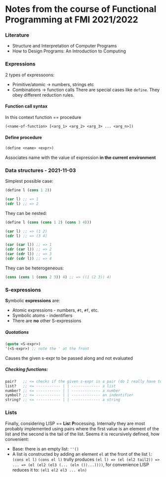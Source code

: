 # Notes from the course of Functional Programming at FMI 2021/2022
### Literature
 - Structure and Interpretation of Computer Programs
 - How to Design Programs: An Introduction to Computing

### Expressions
2 types of expressoons:
 - Primitive/atomic -> numbers, strings etc
 - Combinations -> function calls
There are special cases like `define`. They obey different reduction rules.

#### Function call syntax
In this context function == procedure
```lisp
(<name-of-function> [<arg_1> <arg_2> <arg_3> ... <arg_n>])
```

#### Define procedure
```lisp
(define <name> <expr>)
```
Associates name with the value of expression **in the current environment**

### Data structures - 2021-11-03
Simplest possible case:
```lisp
(define l (cons 1 2))

(car l) ;; => 1
(cdr l) ;; => 2
```
They can be nested:
```lisp
(define l (cons (cons 1 2) (cons 3 4)))

(car l) ;; => (1 2)
(cdr l) ;; => (3 4)

(car (car l)) ;; => 1
(cdr (car l)) ;; => 2
(car (cdr l)) ;; => 3
(cdr (cdr l)) ;; => 4
```
They can be heterogeneous:
```lisp
(cons (cons 1 (cons 2 3)) 4) ;; => ((1 (2 3)) 4)
```

### S-expressions
**S**ymbolic **expressions** are:
 - Atomic expressions - numbers, `#t`, `#f`, etc.
 - Symbolic atoms - indentifiers
 - There are **no** other S-expressions

##### Quotations
```lisp
(quote <S-expr>)
'(<S-expr>) ;; note the ' at the front
```
Causes the given s-expr to be passed along and not evaluated

##### Checking functions:
```lisp
pair?   ;; <= checks if the given s-expr is a pair (do I really have to explain it tho...)
list?   ;; <= ----------- | | ------------- a list
number? ;; <= ----------- | | ------------- a number
symbol? ;; <= ----------- | | ------------- an indentifier
string? ;; <= ----------- | | ------------- a string
```

### Lists
Finally, considering LISP == **Lis**t **P**rocessing. Internally they are most probably implemented using pairs where the first value is an element of the list and the second is the tail of the list. Seems it is recursively defined, how convenient:
 - Base: there is an empty list: `''()`
 - A list is constructed by adding an element `el` at the front of the list `l`: `(cons el l)`
`(cons el l)` trully produces `(el l) => (el (el2 tail2)) => ... => (el (el2 (el3 (... (eln ())...))))`, for convenience LISP reduces it to: `(el1 el2 el3 ... eln)`
